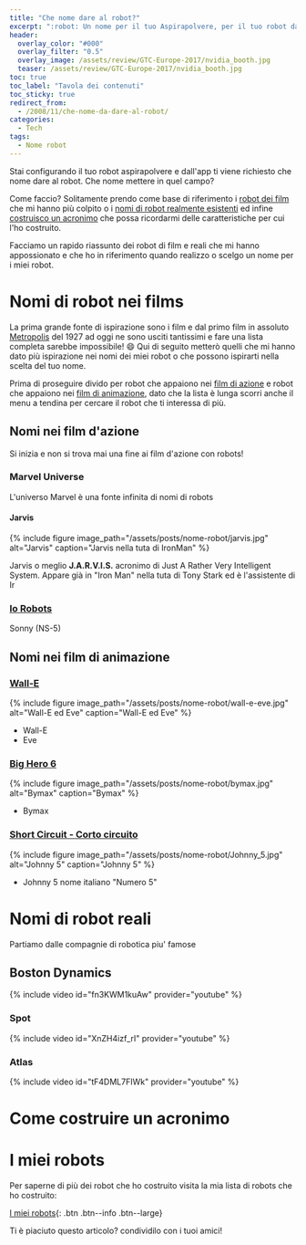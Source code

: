 ```yaml
---
title: "Che nome dare al robot?"
excerpt: ":robot: Un nome per il tuo Aspirapolvere, per il tuo robot da competizione che sia maschile, femminile o goliardico."
header:
  overlay_color: "#000"
  overlay_filter: "0.5"
  overlay_image: /assets/review/GTC-Europe-2017/nvidia_booth.jpg
  teaser: /assets/review/GTC-Europe-2017/nvidia_booth.jpg
toc: true
toc_label: "Tavola dei contenuti"
toc_sticky: true
redirect_from:
  - /2008/11/che-nome-da-dare-al-robot/
categories:
  - Tech
tags:
  - Nome robot
---
```


Stai configurando il tuo robot aspirapolvere e dall'app ti viene richiesto che nome dare al robot. Che nome mettere in quel campo?

Come faccio? Solitamente prendo come base di riferimento i [robot dei film](#nomi-di-robot-nei-films) che mi hanno più colpito o i [nomi di robot realmente esistenti](#nomi-di-robot-reali) ed infine [costruisco un acronimo](#come-costruire-un-acronimo) che possa ricordarmi delle caratteristiche per cui l'ho costruito.

Facciamo un rapido riassunto dei robot di film e reali che mi hanno appossionato e che ho in riferimento quando realizzo o scelgo un nome per i miei robot.

# Nomi di robot nei films

La prima grande fonte di ispirazione sono i film e dal primo film in assoluto [Metropolis](https://it.wikipedia.org/wiki/Metropolis_(film_1927)) del 1927 ad oggi ne sono usciti tantissimi e fare una lista completa sarebbe impossibile! :smile: Qui di seguito metterò quelli che mi hanno dato più ispirazione nei nomi dei miei robot o che possono ispirarti nella scelta del tuo nome.

Prima di proseguire divido per robot che appaiono nei [film di azione](#nomi-nei-film-dazione) e robot che appaiono nei [film di animazione](#nomi-nei-film-di-animazione), dato che la lista è lunga scorri anche il menu a tendina per cercare il robot che ti interessa di più.

## Nomi nei film d'azione

Si inizia e non si trova mai una fine ai film d'azione con robots! 
### Marvel Universe

L'universo Marvel è una fonte infinita di nomi di robots

#### Jarvis 

{% include figure image_path="/assets/posts/nome-robot/jarvis.jpg" alt="Jarvis" caption="Jarvis nella tuta di IronMan" %}

Jarvis o meglio **J.A.R.V.I.S.** acronimo di Just A Rather Very Intelligent System. Appare già in "Iron Man" nella tuta di Tony Stark ed è l'assistente di Ir

### [Io Robots](https://it.wikipedia.org/wiki/Io,_robot_(film))

Sonny (NS-5)

## Nomi nei film di animazione

### [Wall-E](https://it.wikipedia.org/wiki/WALL%E2%80%A2E)

{% include figure image_path="/assets/posts/nome-robot/wall-e-eve.jpg" alt="Wall-E ed Eve" caption="Wall-E ed Eve" %}

* Wall-E
* Eve

### [Big Hero 6](https://it.wikipedia.org/wiki/Big_Hero_6_(film))

{% include figure image_path="/assets/posts/nome-robot/bymax.jpg" alt="Bymax" caption="Bymax" %}

* Bymax

### [Short Circuit - Corto circuito](https://it.wikipedia.org/wiki/Corto_circuito_(film))

{% include figure image_path="/assets/posts/nome-robot/Johnny_5.jpg" alt="Johnny 5" caption="Johnny 5" %}

* Johnny 5 nome italiano "Numero 5" 

# Nomi di robot reali

Partiamo dalle compagnie di robotica piu' famose

## Boston Dynamics

{% include video id="fn3KWM1kuAw" provider="youtube" %}

### Spot

{% include video id="XnZH4izf_rI" provider="youtube" %}

### Atlas

{% include video id="tF4DML7FIWk" provider="youtube" %}

# Come costruire un acronimo



# I miei robots

Per saperne di più dei robot che ho costruito visita la mia lista di robots che ho costruito:

[I miei robots](/robot){: .btn .btn--info .btn--large}

Ti è piaciuto questo articolo? condividilo con i tuoi amici!